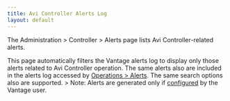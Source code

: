 ```yaml
---
title: Avi Controller Alerts Log
layout: default
---
```

The Administration &gt; Controller &gt; Alerts page lists Avi Controller-related alerts. 

This page automatically filters the Vantage alerts log to display only those alerts related to Avi Controller operation. The same alerts also are included in the alerts log accessed by <a href="/docs/configuration-guide/operations/alerts/">Operations &gt; Alerts</a>. The same search options also are supported.
&gt; Note: Alerts are generated only if <a href="alert-config">configured</a> by the Vantage user.
 